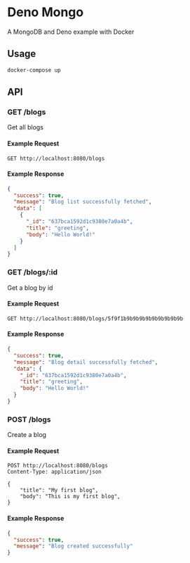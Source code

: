 # Deno Mongo

A MongoDB and Deno example with Docker

## Usage

```bash
docker-compose up
```

## API

### GET /blogs

Get all blogs

#### Example Request

```http
GET http://localhost:8080/blogs
```

#### Example Response

```json
{
  "success": true,
  "message": "Blog list successfully fetched",
  "data": [
    {
      "_id": "637bca1592d1c9380e7a0a4b",
      "title": "greeting",
      "body": "Hello World!"
    }
  ]
}
```

### GET /blogs/:id

Get a blog by id

#### Example Request

```http
GET http://localhost:8080/blogs/5f9f1b9b9b9b9b9b9b9b9b9b
```

#### Example Response

```json
{
  "success": true,
  "message": "Blog detail successfully fetched",
  "data": {
    "_id": "637bca1592d1c9380e7a0a4b",
    "title": "greeting",
    "body": "Hello World!"
  }
}
```

### POST /blogs

Create a blog

#### Example Request

```http
POST http://localhost:8080/blogs
Content-Type: application/json

{
    "title": "My first blog",
    "body": "This is my first blog",
}
```

#### Example Response

```json
{
  "success": true,
  "message": "Blog created successfully"
}
```
